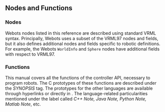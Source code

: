 ## Nodes and Functions

### Nodes

Webots nodes listed in this reference are described using standard VRML syntax.
Principally, Webots uses a subset of the VRML97 nodes and fields, but it also
defines additional nodes and fields specific to robotic definitions. For
example, the Webots `WorldInfo` and `Sphere` nodes have additional fields with
respect to VRML97.

### Functions

This manual covers all the functions of the controller API, necessary to program
robots. The C prototypes of these functions are described under the *SYNOPSIS*
tag. The prototypes for the other languages are available through hyperlinks or
directly in . The language-related particularities mentioned under the label
called *C++ Note, Java Note, Python Note, Matlab Note*, etc.

